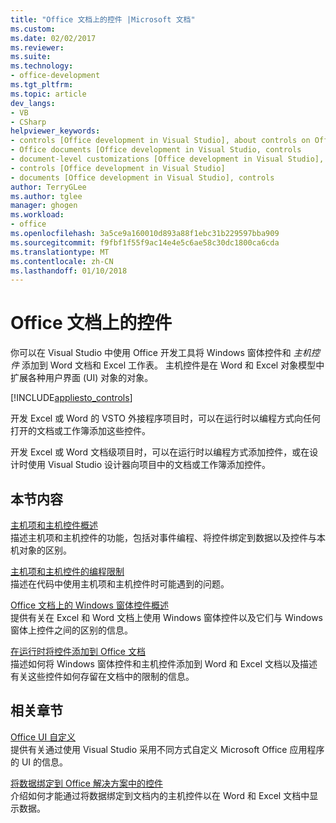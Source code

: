 ```yaml
---
title: "Office 文档上的控件 |Microsoft 文档"
ms.custom: 
ms.date: 02/02/2017
ms.reviewer: 
ms.suite: 
ms.technology:
- office-development
ms.tgt_pltfrm: 
ms.topic: article
dev_langs:
- VB
- CSharp
helpviewer_keywords:
- controls [Office development in Visual Studio], about controls on Office documents
- Office documents [Office development in Visual Studio, controls
- document-level customizations [Office development in Visual Studio], controls
- controls [Office development in Visual Studio]
- documents [Office development in Visual Studio], controls
author: TerryGLee
ms.author: tglee
manager: ghogen
ms.workload:
- office
ms.openlocfilehash: 3a5ce9a160010d893a88f1ebc31b229597bba909
ms.sourcegitcommit: f9fbf1f55f9ac14e4e5c6ae58c30dc1800ca6cda
ms.translationtype: MT
ms.contentlocale: zh-CN
ms.lasthandoff: 01/10/2018
---
```

# <a name="controls-on-office-documents"></a>Office 文档上的控件
  你可以在 Visual Studio 中使用 Office 开发工具将 Windows 窗体控件和 *主机控件* 添加到 Word 文档和 Excel 工作表。 主机控件是在 Word 和 Excel 对象模型中扩展各种用户界面 (UI) 对象的对象。  
  
 [!INCLUDE[appliesto_controls](../vsto/includes/appliesto-controls-md.md)]  
  
 开发 Excel 或 Word 的 VSTO 外接程序项目时，可以在运行时以编程方式向任何打开的文档或工作簿添加这些控件。  
  
 开发 Excel 或 Word 文档级项目时，可以在运行时以编程方式添加控件，或在设计时使用 Visual Studio 设计器向项目中的文档或工作簿添加控件。  
  
## <a name="in-this-section"></a>本节内容  
 [主机项和主机控件概述](../vsto/host-items-and-host-controls-overview.md)  
 描述主机项和主机控件的功能，包括对事件编程、将控件绑定到数据以及控件与本机对象的区别。  
  
 [主机项和主机控件的编程限制](../vsto/programmatic-limitations-of-host-items-and-host-controls.md)  
 描述在代码中使用主机项和主机控件时可能遇到的问题。  
  
 [Office 文档上的 Windows 窗体控件概述](../vsto/windows-forms-controls-on-office-documents-overview.md)  
 提供有关在 Excel 和 Word 文档上使用 Windows 窗体控件以及它们与 Windows 窗体上控件之间的区别的信息。  
  
 [在运行时将控件添加到 Office 文档](../vsto/adding-controls-to-office-documents-at-run-time.md)  
 描述如何将 Windows 窗体控件和主机控件添加到 Word 和 Excel 文档以及描述有关这些控件如何存留在文档中的限制的信息。  
  
## <a name="related-sections"></a>相关章节  
 [Office UI 自定义](../vsto/office-ui-customization.md)  
 提供有关通过使用 Visual Studio 采用不同方式自定义 Microsoft Office 应用程序的 UI 的信息。  
  
 [将数据绑定到 Office 解决方案中的控件](../vsto/binding-data-to-controls-in-office-solutions.md)  
 介绍如何才能通过将数据绑定到文档内的主机控件以在 Word 和 Excel 文档中显示数据。  
  
  